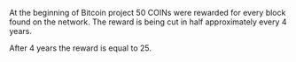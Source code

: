 At the beginning of Bitcoin project 50 COINs were rewarded for every block found on the network.
The reward is being cut in half approximately every 4 years.

After 4 years the reward is equal to 25.